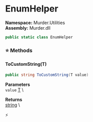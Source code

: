 # EnumHelper

**Namespace:** Murder.Utilities \
**Assembly:** Murder.dll

```csharp
public static class EnumHelper
```

### ⭐ Methods
#### ToCustomString(T)
```csharp
public string ToCustomString(T value)
```

**Parameters** \
`value` [T]() \

**Returns** \
[string](https://learn.microsoft.com/en-us/dotnet/api/System.String?view=net-7.0) \



⚡